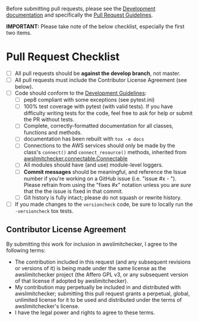 Before submitting pull requests, please see the
[Development documentation](http://awslimitchecker.readthedocs.org/en/latest/development.html)
and specifically the [Pull Request Guidelines](http://awslimitchecker.readthedocs.org/en/latest/development.html#pull-requests).

__IMPORTANT:__ Please take note of the below checklist, especially the first two items.

# Pull Request Checklist

- [ ] All pull requests should be __against the develop branch__, not master.
- [ ] All pull requests must include the Contributor License Agreement (see below).
- [ ] Code should conform to the [Development Guidelines](http://awslimitchecker.readthedocs.org/en/latest/development.html#guidelines):
    - [ ] pep8 compliant with some exceptions (see pytest.ini)
    - [ ] 100% test coverage with pytest (with valid tests). If you have difficulty
      writing tests for the code, feel free to ask for help or submit the PR without tests.
    - [ ] Complete, correctly-formatted documentation for all classes, functions and methods.
    - [ ] documentation has been rebuilt with ``tox -e docs``
    - [ ] Connections to the AWS services should only be made by the class's
      ``connect()`` and ``connect_resource()`` methods, inherited from
      [awslimitchecker.connectable.Connectable](http://awslimitchecker.readthedocs.org/en/latest/awslimitchecker.connectable.html)
    - [ ] All modules should have (and use) module-level loggers.
    - [ ] **Commit messages** should be meaningful, and reference the Issue number
      if you're working on a GitHub issue (i.e. "issue #x - <message>"). Please
      refrain from using the "fixes #x" notation unless you are *sure* that the
      the issue is fixed in that commit.
    - [ ] Git history is fully intact; please do not squash or rewrite history.
- [ ] If you made changes to the ``versioncheck`` code, be sure to locally run the
``-versioncheck`` tox tests.

## Contributor License Agreement

By submitting this work for inclusion in awslimitchecker, I agree to the following terms:

* The contribution included in this request (and any subsequent revisions or versions of it)
  is being made under the same license as the awslimitchecker project (the Affero GPL v3,
  or any subsequent version of that license if adopted by awslimitchecker).
* My contribution may perpetually be included in and distributed with awslimitchecker; submitting
  this pull request grants a perpetual, global, unlimited license for it to be used and distributed
  under the terms of awslimitchecker's license.
* I have the legal power and rights to agree to these terms.
